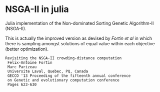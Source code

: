 # NSGA-II in julia

Julia implementation of the Non-dominated Sorting Genetic Algorithm-II (NSGA-II).

This is actually the improved version as devised by *Fortin et al* in which there is sampling
amongst solutions of equal value within each objective (better optimization).

~~~
Revisiting the NSGA-II crowding-distance computation
 Felix-Antoine Fortin
 Marc Parizeau
 Universite Laval, Quebec, PQ, Canada
 GECCO '13 Proceeding of the fifteenth annual conference 
 on Genetic and evolutionary computation conference
 Pages 623-630
~~~
